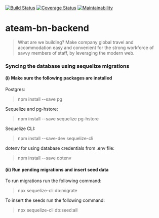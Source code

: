 [![Build Status](https://travis-ci.org/Stackup-Rwanda/ateam-bn-backend.svg?branch=develop)](https://travis-ci.org/Stackup-Rwanda/ateam-bn-backend) [![Coverage Status](https://coveralls.io/repos/github/Stackup-Rwanda/ateam-bn-backend/badge.svg?branch=ft-logout-endpoint-%23170766088)](https://coveralls.io/github/Stackup-Rwanda/ateam-bn-backend?branch=ft-logout-endpoint-%23170766088) [![Maintainability](https://api.codeclimate.com/v1/badges/816cc6aa5f0b3b9179cf/maintainability)](https://codeclimate.com/github/Stackup-Rwanda/ateam-bn-backend/maintainability)


# ateam-bn-backend
> What are we building?
Make company global travel and accommodation easy and convenient for the strong workforce of savvy members of staff, by leveraging the modern web.


### Syncing the database using sequelize migrations
#### (i) Make sure the following packages are installed

Postgres:
>npm install --save pg

Sequelize and pg-hstore:
>npm install --save sequelize pg-hstore

Sequelize CLI:
>npm install --save-dev sequelize-cli

dotenv for using database credentials from .env file:
>npm install --save dotenv

#### (ii) Run pending migrations and insert seed data

To run migrations run the following command:
>npx sequelize-cli db:migrate

To insert the seeds run the following command:
>npx sequelize-cli db:seed:all
